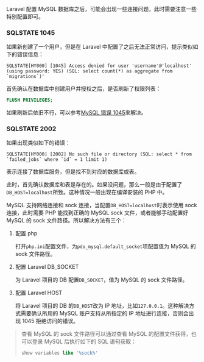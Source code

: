 Laravel 配置 MySQL 数据库之后，可能会出现一些连接问题，此时需要注意一些特别配置即可。

### SQLSTATE 1045

如果新创建了一个用户，但是在 Laravel 中配置了之后无法正常访问，提示类似如下的错误信息：

```
SQLSTATE[HY000] [1045] Access denied for user 'username'@'localhost' (using password: YES) (SQL: select count(*) as aggregate from `migrations`)'
```

首先确认在数据库中创建用户并授权之后，是否刷新了权限列表：

```sql
FLUSH PRIVILEGES;
```

如果刷新后依旧不行，可以参考[MySQL 错误 1045](https://github.com/Lin07ux/notes/blob/master/DB/MySQL/%E9%94%99%E8%AF%AF/MySQL%20%E9%94%99%E8%AF%AF%201045.md)来解决。

### SQLSTATE 2002

如果出现类似如下的错误：

```shell
SQLSTATE[HY000] [2002] No such file or directory (SQL: select * from `failed_jobs` where `id` = 1 limit 1)
```

表示连接了数据库服务，但是找不到对应的数据库或表。

此时，首先确认数据库和表是存在的。如果没问题，那么一般是由于配置了`DB_HOST=localhost`所致。这种情况一般出现在编译安装的 PHP 中。

MySQL 支持网络连接和 sock 连接，当配置`DB_HOST=localhost`时表示使用 sock 连接，此时需要 PHP 能找到正确的 MySQL sock 文件，或者能够手动配置好 MySQL 的 sock 文件路径。所以解决方法有三个：

1. 配置 php

    打开`php.ini`配置文件，为`pdo_mysql.default_socket`项配置值为 MySQL 的 sock 文件路径。

2. 配置 Laravel DB_SOCKET

    为 Laravel 项目的 DB 配置`DB_SOCKET`，值为 MySQL 的 sock 文件路径。

3. 配置 Laravel HOST

    将 Laravel 项目的 DB 的`DB_HOST`改为 IP 地址，比如`127.0.0.1`。这种解决方式需要确认所用的 MySQL 账户支持从所指定的 IP 地址进行连接，否则会出现 1045 拒绝访问的错误。

> 查看 MySQL 的 sock 文件路径可以通过查看 MySQL 的配置文件获得，也可以登录 MySQL 后执行如下的 SQL 语句获取：
> 
> ```sql
> show variables like '%sock%'
> ```

